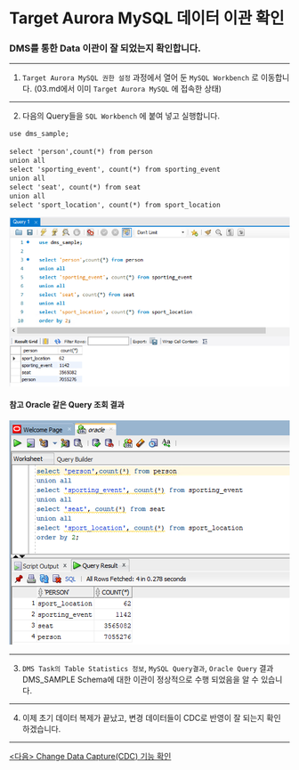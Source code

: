 # Target Aurora MySQL 데이터 이관 확인

###  DMS를 통한 Data 이관이 잘 되었는지 확인합니다.



---

1. `Target Aurora MySQL 권한 설정` 과정에서 열어 둔 `MySQL Workbench` 로 이동합니다. (03.md에서 이미 `Target Aurora MySQL` 에 접속한 상태)



---

2. 다음의 Query들을 `SQL Workbench` 에 붙여 넣고 실행합니다.

```
use dms_sample;

select 'person',count(*) from person
union all 
select 'sporting_event', count(*) from sporting_event
union all 
select 'seat', count(*) from seat
union all 
select 'sport_location', count(*) from sport_location
```

![image-20230620005520318](images/image-20230620005520318.png)

#### 참고 Oracle 같은 Query 조회 결과

![image-20230620005552270](images/image-20230620005552270.png)

---

3. `DMS Task의 Table Statistics 정보`, `MySQL Query결과`, `Oracle Query` 결과 DMS_SAMPLE Schema에 대한 이관이 정상적으로 수행 되었음을 알 수 있습니다.



---

4. 이제 초기 데이터 복제가 끝났고, 변경 데이터들이 CDC로 반영이 잘 되는지 확인 하겠습니다.



---

[<다음> Change Data Capture(CDC) 기능 확인](./08.md)
